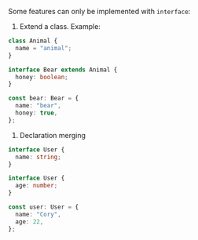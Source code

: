 Some features can only be implemented with `interface`:

1. Extend a class. Example:

```ts
class Animal {
  name = "animal";
}

interface Bear extends Animal {
  honey: boolean;
}

const bear: Bear = {
  name: "bear",
  honey: true,
};
```

1. Declaration merging

```ts
interface User {
  name: string;
}

interface User {
  age: number;
}

const user: User = {
  name: "Cory",
  age: 22,
};
```
